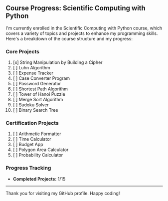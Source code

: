 ## Course Progress: Scientific Computing with Python

I'm currently enrolled in the Scientific Computing with Python course, which covers a variety of topics and projects to enhance my programming skills. Here's a breakdown of the course structure and my progress:

### Core Projects

1. [x] String Manipulation by Building a Cipher
2. [ ] Luhn Algorithm
3. [ ] Expense Tracker
4. [ ] Case Converter Program
5. [ ] Password Generator
6. [ ] Shortest Path Algorithm
7. [ ] Tower of Hanoi Puzzle
8. [ ] Merge Sort Algorithm
9. [ ] Sudoku Solver
10. [ ] Binary Search Tree

### Certification Projects

1. [ ] Arithmetic Formatter
2. [ ] Time Calculator
3. [ ] Budget App
4. [ ] Polygon Area Calculator
5. [ ] Probability Calculator

### Progress Tracking

- **Completed Projects:** 1/15


---

Thank you for visiting my GitHub profile. Happy coding!
